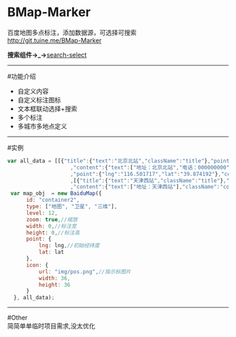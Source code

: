 # BMap-Marker

百度地图多点标注，添加数据源，可选择可搜索  
http://git.tuine.me/BMap-Marker 

**搜索组件→_→**[search-select](https://github.com/tuine/search-select)

---
#功能介绍
* 自定义内容
* 自定义标注图标
* 文本框联动选择+搜索
* 多个标注
* 多城市多地点定义

---

#实例
```javascript
var all_data = [[{"title":{"text":"北京北站","className":"title"},"point":{"lng":"116.359425","lat":"39.953220"}
                    ,"content":{"text":["地址：北京北站","电话：000000000"],"className":"content"}},{"title":{"text":"北京欢乐谷","className":"title"}
                    ,"point":{"lng":"116.501717","lat":"39.874192"},"content":{"text":["地址：北京欢乐谷"],"className":"content"}}]
                    ,[{"title":{"text":"天津西站","className":"title"},"point":{"lng":"117.169986","lat":"39.164270"}
                    ,"content":{"text":["地址：天津西站"],"className":"content"}}]];//地图数据源。text表示文本内容
 var map_obj  = new BaiduMap({
      id: "container2",
      type: ["地图", "卫星", "三维"],
      level: 12,
      zoom: true,//缩放
      width: 0,//标注宽
      height: 0,//标注高
      point: {
          lng: lng,//初始经纬度
          lat: lat
      },
      icon: {
          url: "img/pos.png",//指示标图片
          width: 36,
          height: 36
      }
  }, all_data);
```
---
#Other  
简简单单临时项目需求,没太优化
